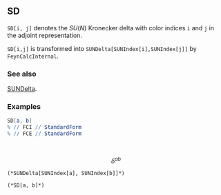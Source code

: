 ## SD

`SD[i, j]` denotes the $SU(N)$ Kronecker delta with color indices `i` and `j` in the adjoint representation.

`SD[i,j]` is transformed into `SUNDelta[SUNIndex[i],SUNIndex[j]]` by `FeynCalcInternal`.

### See also

[SUNDelta](SUNDelta).

### Examples

```mathematica
SD[a, b]
% // FCI // StandardForm
% // FCE // StandardForm 
  
 

```

$$\delta ^{ab}$$

```
(*SUNDelta[SUNIndex[a], SUNIndex[b]]*)

(*SD[a, b]*)
```
